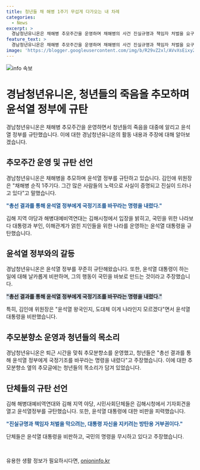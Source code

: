 ```yaml
---
title: 청년들 채 해병 1주기 무섭게 다가오는 내 차례
categories:
  - News
excerpt: >
  경남청년유니온은 채해병 추모주간을 운영하며 채해병의 사건 진실규명과 책임자 처벌을 요구하고 윤석열 정부를 규탄했다. 청년들은 국민을 위한 나라보다 대통령과 부인, 이해관계가 있는 지인들만을 위한 나라를 운영하는 윤석열 대통령의 행동을 비판했으며, 윤석열 대통령과 국민의힘을 비난하며 국민의 거부권을 촉구했다. 또한, 김해지역 야당과 해병대예비역연대는 윤석열정부를 규탄하며 대통령의 권한 남용을 비판했다. 청년들은 채해병의 죽음을 추모하며 제대로된 조사와 책임자 처벌을 요구했다.
feature_text: >
  경남청년유니온은 채해병 추모주간을 운영하며 채해병의 사건 진실규명과 책임자 처벌을 요구하고 윤석열 정부를 규탄했다. 청년들은 국민을 위한 나라보다 대통령과 부인, 이해관계가 있는 지인들만을 위한 나라를 운영하는 윤석열 대통령의 행동을 비판했으며, 윤석열 대통령과 국민의힘을 비난하며 국민의 거부권을 촉구했다. 또한, 김해지역 야당과 해병대예비역연대는 윤석열정부를 규탄하며 대통령의 권한 남용을 비판했다. 청년들은 채해병의 죽음을 추모하며 제대로된 조사와 책임자 처벌을 요구했다.
image: 'https://blogger.googleusercontent.com/img/b/R29vZ2xl/AVvXsEixyZcFfHzMRdzZMjFBmAUKJYCLCGyLL1o632UiGVXcaFdKo_bkvkuCioo0uUKlGfBVcT3P84aROyZIXSBEx3Aw5nCQ3pTgDom1WDC4m8eifvWiAmWEEVb4x6G_l8C0QH225ldMjyaFvpxGEBGNO37VmDTDMHGhJPq73UglMfDca1-0aw/s1600/blogspot.png'
---
```


<p><img src="https://blogger.googleusercontent.com/img/b/R29vZ2xl/AVvXsEixyZcFfHzMRdzZMjFBmAUKJYCLCGyLL1o632UiGVXcaFdKo_bkvkuCioo0uUKlGfBVcT3P84aROyZIXSBEx3Aw5nCQ3pTgDom1WDC4m8eifvWiAmWEEVb4x6G_l8C0QH225ldMjyaFvpxGEBGNO37VmDTDMHGhJPq73UglMfDca1-0aw/s1600/blogspot.png" alt="info 속보" /></p>

<h1>경남청년유니온, 청년들의 죽음을 추모하며 윤석열 정부에 규탄</h1>

<p data-ke-size="size16">경남청년유니온은 채해병 추모주간을 운영하면서 청년들의 죽음을 대중에 알리고 윤석열 정부를 규탄했습니다. 이에 대한 경남청년유니온의 활동 내용과 주장에 대해 알아보겠습니다.</p>

<h2 data-ke-size="size26">추모주간 운영 및 규탄 선언</h2>

<p data-ke-size="size16">경남청년유니온은 채해병을 추모하며 윤석열 정부를 규탄하고 있습니다. 김인애 위원장은 "채해병 순직 1주기다. 그간 많은 사람들의 노력으로 사실이 증명되고 진실이 드러나고 있다"고 말했습니다.</p>

<p data-ke-size="size16"><b><span style="color: #1a5490;">"총선 결과를 통해 윤석열 정부에게 국정기조를 바꾸라는 명령을 내렸다."</span></b></p>

<p data-ke-size="size16">김해 지역 야당과 해병대예비역연대는 김해시청에서 입장을 밝히고, 국민을 위한 나라보다 대통령과 부인, 이해관계가 얽힌 지인들을 위한 나라를 운영하는 윤석열 대통령을 규탄했습니다.</p>

<h2 data-ke-size="size26">윤석열 정부와의 갈등</h2>

<p data-ke-size="size16">경남청년유니온은 윤석열 정부를 꾸준히 규탄해왔습니다. 또한, 윤석열 대통령이 하는 일에 대해 날카롭게 비판하며, 그의 행동이 국민을 바보로 만드는 것이라고 주장했습니다.</p>

<p data-ke-size="size16"><b><span style="background-color: #21538527;">"총선 결과를 통해 윤석열 정부에게 국정기조를 바꾸라는 명령을 내렸다."</span></b></p>

<p data-ke-size="size16">특히, 김인애 위원장은 "윤석열 왕국인지, 도대체 이게 나라인지 모르겠다"면서 윤석열 대통령을 비판했습니다.</p>

<h2 data-ke-size="size26">추모분향소 운영과 청년들의 목소리</h2>

<p data-ke-size="size16">경남청년유니온은 퇴근 시간을 맞춰 추모분향소를 운영했고, 청년들은 "총선 결과를 통해 윤석열 정부에게 국정기조를 바꾸라는 명령을 내렸다"고 주장했습니다. 이에 대한 추모분향소 옆의 추모글에는 청년들의 목소리가 담겨 있었습니다.</p>

<h2 data-ke-size="size26">단체들의 규탄 선언</h2>

<p data-ke-size="size16">김해 해병대예비역연대와 김해 지역 야당, 시민사회단체들은 김해시청에서 기자회견을 열고 윤석열정부를 규탄했습니다. 또한, 윤석열 대통령에 대한 비판을 피력했습니다.</p>

<p data-ke-size="size16"><b><span style="color: #1a5490;">"진실규명과 책임자 처벌을 막으려는, 대통령 자신을 지키려는 방탄용 거부권이다."</span></b></p>

<p data-ke-size="size16">단체들은 윤석열 대통령을 비판하고, 국민의 명령을 무시하고 있다고 주장했습니다.</p>

<p data-ke-size="size16">&nbsp;</p>
유용한 생활 정보가 필요하시다면, <a href="https://onioninfo.kr" rel="dofollow">onioninfo.kr</a>


